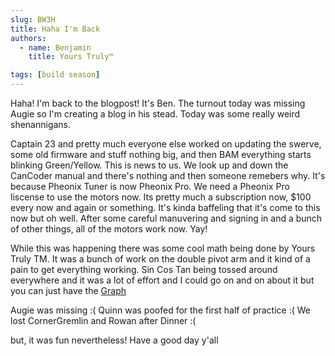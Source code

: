 ```yaml
---
slug: BW3H
title: Haha I'm Back
authors:
  - name: Benjamin
    title: Yours Truly™

tags: [build season]
---
```


Haha! I'm back to the blogpost! It's Ben. The turnout today was missing Augie so I'm creating a blog in his stead. Today was some really weird shenannigans.

Captain 23 and pretty much everyone else worked on updating the swerve, some old firmware and stuff nothing big, and then BAM everything starts blinking Green/Yellow. This is news to us. We look up and down the CanCoder manual and there's nothing and then someone remebers why. It's because Pheonix Tuner is now Pheonix Pro. We need a Pheonix Pro liscense to use the motors now. Its pretty much a subscription now, $100 every now and again or something. It's kinda baffeling that it's come to this now but oh well. After some 
careful manuvering and signing in and a bunch of other things, all of the motors work now. Yay!

While this was happening there was some cool math being done by Yours Truly TM. It was a bunch of work on the double pivot arm and it
kind of a pain to get everything working. Sin Cos Tan being tossed around everywhere and it was a lot of effort and I could go on and 
on about it but you can just have the [Graph](https://www.desmos.com/calculator/ozocgcon3w)

Augie was missing :(
Quinn was poofed for the first half of practice :(
We lost CornerGremlin and Rowan after Dinner :(

but, it was fun nevertheless! Have a good day y'all
